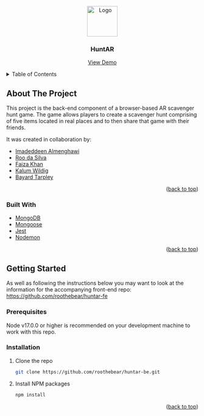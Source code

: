 <div id="top"></div>

<!-- PROJECT LOGO -->
<br />
<div align="center">
  <a href="https://github.com/roothebear/huntar-fe">
    <img src="HuntAR.png" alt="Logo" height="80">
  </a>

<h3 align="center">HuntAR</h3>

  <p align="center">
    <a href="https://huntar.netlify.app">View Demo</a>
  </p>
</div>



<!-- TABLE OF CONTENTS -->
<details>
  <summary>Table of Contents</summary>
  <ol>
    <li>
      <a href="#about-the-project">About The Project</a>
      <ul>
        <li><a href="#built-with">Built With</a></li>
      </ul>
    </li>
    <li>
      <a href="#getting-started">Getting Started</a>
      <ul>
        <li><a href="#prerequisites">Prerequisites</a></li>
        <li><a href="#installation">Installation</a></li>
      </ul>
    </li>
  </ol>
</details>



<!-- ABOUT THE PROJECT -->
## About The Project

This project is the back-end component of a browser-based AR scavenger hunt game. The game allows players to create a scavenger hunt comprising of five items located in real places and to then share that game with their friends.

It was created in collaboration by:
* [Imadeddeen Almenghawi](https://github.com/Menghacoder)
* [Roo da Silva](https://github.com/Roothebear)
* [Faiza Khan](https://github.com/faizakhancode)
* [Kalum Wildig](https://github.com/kalumwildig)
* [Bayard Tarpley](https://github.com/bayardt)

<p align="right">(<a href="#top">back to top</a>)</p>



### Built With

* [MongoDB](https://www.mongodb.com)
* [Mongoose](https://mongoosejs.com)
* [Jest](https://jestjs.io)
* [Nodemon](https://nodemon.io)

<p align="right">(<a href="#top">back to top</a>)</p>



<!-- GETTING STARTED -->
## Getting Started

As well as following the instructions below you may want to look at the information for the accompanying front-end repo: https://github.com/roothebear/huntar-fe

### Prerequisites

Node v17.0.0 or higher is recommended on your development machine to work with this repo.

### Installation

1. Clone the repo
   ```sh
   git clone https://github.com/roothebear/huntar-be.git
   ```
2. Install NPM packages
   ```sh
   npm install
   ```

<p align="right">(<a href="#top">back to top</a>)</p>
